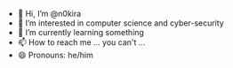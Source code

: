 - 👋 Hi, I’m @n0kira
- 👀 I’m interested in computer science and cyber-security
- 🌱 I’m currently learning something
- 📫 How to reach me ... you can't ...
- 😄 Pronouns: he/him
